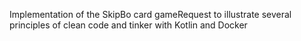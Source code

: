 Implementation of the SkipBo card gameRequest to illustrate several principles of 
clean code and tinker with Kotlin and Docker
